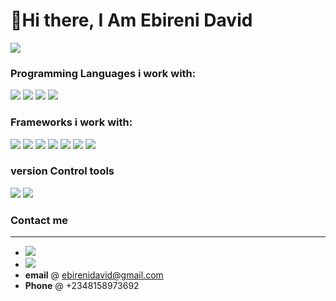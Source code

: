# 👋Hi there, I Am Ebireni David
<img src="https://github-readme-stats.vercel.app/api?username=dayveed-repo&show_icons=true&theme=radical" /> 

### Programming Languages i work with: ### 

<img src="https://img.shields.io/badge/html5-%23E34F26.svg?style=for-the-badge&logo=html5&logoColor=white" />  <img src="https://img.shields.io/badge/javascript-%23323330.svg?style=for-the-badge&logo=javascript&logoColor=%23F7DF1E" />  <img src="https://img.shields.io/badge/ruby-%23CC342D.svg?style=for-the-badge&logo=ruby&logoColor=white" /> <img src="https://img.shields.io/badge/css3-%231572B6.svg?style=for-the-badge&logo=css3&logoColor=white" />

### Frameworks i work with: ### 
 <img src="https://img.shields.io/badge/express.js-%23404d59.svg?style=for-the-badge&logo=express&logoColor=%2361DAFB" />  <img src="https://img.shields.io/badge/node.js-6DA55F?style=for-the-badge&logo=node.js&logoColor=white" />  <img src="https://img.shields.io/badge/rails-%23CC0000.svg?style=for-the-badge&logo=ruby-on-rails&logoColor=white" /> <img src="https://img.shields.io/badge/redux-%23593d88.svg?style=for-the-badge&logo=redux&logoColor=white" /> <img src="https://img.shields.io/badge/react-%2320232a.svg?style=for-the-badge&logo=react&logoColor=%2361DAFB" /> <img src="https://img.shields.io/badge/tailwindcss-%2338B2AC.svg?style=for-the-badge&logo=tailwind-css&logoColor=white"> <img src="https://img.shields.io/badge/styled--components-DB7093?style=for-the-badge&logo=styled-components&logoColor=white" />
 
### version Control tools ###
 <img src="https://img.shields.io/badge/github-%23121011.svg?style=for-the-badge&logo=github&logoColor=white" /> <img src="https://img.shields.io/badge/git-%23F05033.svg?style=for-the-badge&logo=git&logoColor=white" />

### Contact me ###
***
- [<img src="https://img.shields.io/badge/linkedin-%230077B5.svg?style=for-the-badge&logo=linkedin&logoColor=white" />](https://www.linkedin.com/in/ebireni-david)
- [<img src="https://img.shields.io/badge/dayveed_xx-%231DA1F2.svg?style=for-the-badge&logo=Twitter&logoColor=white"/>](https://twitter.com/dayveed_xx)
- **email** @ ebirenidavid@gmail.com
- **Phone** @ +2348158973692
